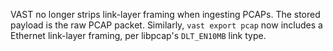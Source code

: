 VAST no longer strips link-layer framing when ingesting PCAPs. The stored
payload is the raw PCAP packet. Similarly, `vast export pcap` now includes a
Ethernet link-layer framing, per libpcap's `DLT_EN10MB` link type.
